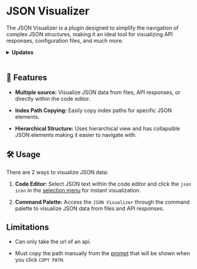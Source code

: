 # JSON Visualizer

The JSON Visualizer is a plugin designed to simplify the navigation of complex JSON structures, making it an ideal tool for visualizing API responses, configuration files, and much more.

<details>
  <summary>
    <strong>Updates</strong>
  </summary>
  <details>
    <summary>
      <strong>1.0.2</strong>
    </summary>
    <ul>
      <li>Fixed cannot parse some json source.</li>
    </ul>
  </details>
  <details>
    <summary>
      <strong>1.0.1</strong>
    </summary>
    <ul>
      <li>Optimized visualizer</li>
      <li>Visualizer is now responsive to acode theme</li>
    </ul>
  </details>
</details>
<br />

## 🚀 Features

* **Multiple source:** Visualize JSON data from files, API responses, or directly within the code editor.

* **Index Path Copying:** Easily copy index paths for specific JSON elements.

* **Hierarchical Structure:** Uses hierarchical view and has collapsible JSON elements making it easier to navigate with.

## 🛠 Usage

There are 2 ways to visualize JSON data:

1. **Code Editor:** Select JSON text within the code editor and click the `json icon` in the [selection menu](https://acode.app/plugin-docs/selection-menu) for instant visualization.

2. **Command Palette:** Access the `JSON Visualizer` through the command palette to visualize JSON data from files and API responses.

## Limitations

* Can only take the url of an api.

* Must copy the path manually from the [prompt](https://acode.app/plugin-docs/prompt) that will be shown when you click `COPY PATH`.
